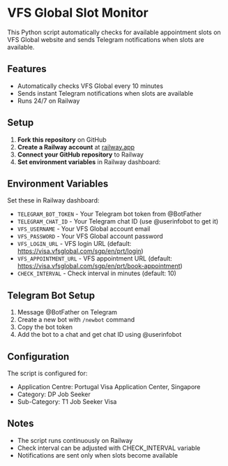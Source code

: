 # VFS Global Slot Monitor

This Python script automatically checks for available appointment slots on VFS Global website and sends Telegram notifications when slots are available.

## Features

- Automatically checks VFS Global every 10 minutes
- Sends instant Telegram notifications when slots are available
- Runs 24/7 on Railway

## Setup

1. **Fork this repository** on GitHub
2. **Create a Railway account** at [railway.app](https://railway.app)
3. **Connect your GitHub repository** to Railway
4. **Set environment variables** in Railway dashboard:

## Environment Variables

Set these in Railway dashboard:

- `TELEGRAM_BOT_TOKEN` - Your Telegram bot token from @BotFather
- `TELEGRAM_CHAT_ID` - Your Telegram chat ID (use @userinfobot to get it)
- `VFS_USERNAME` - Your VFS Global account email
- `VFS_PASSWORD` - Your VFS Global account password
- `VFS_LOGIN_URL` - VFS login URL (default: https://visa.vfsglobal.com/sgp/en/prt/login)
- `VFS_APPOINTMENT_URL` - VFS appointment URL (default: https://visa.vfsglobal.com/sgp/en/prt/book-appointment)
- `CHECK_INTERVAL` - Check interval in minutes (default: 10)

## Telegram Bot Setup

1. Message @BotFather on Telegram
2. Create a new bot with `/newbot` command
3. Copy the bot token
4. Add the bot to a chat and get chat ID using @userinfobot

## Configuration

The script is configured for:
- Application Centre: Portugal Visa Application Center, Singapore
- Category: DP Job Seeker  
- Sub-Category: T1 Job Seeker Visa

## Notes

- The script runs continuously on Railway
- Check interval can be adjusted with CHECK_INTERVAL variable
- Notifications are sent only when slots become available